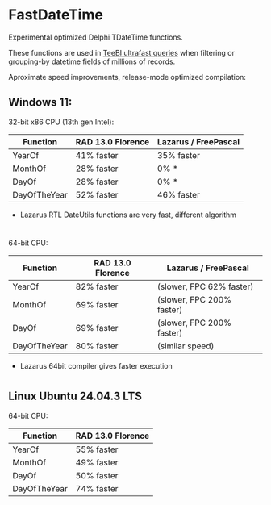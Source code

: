 # FastDateTime
Experimental optimized Delphi TDateTime functions.

These functions are used in [TeeBI ultrafast queries](https://github.com/Steema/TeeBI) when filtering or grouping-by datetime fields of millions of records.

Aproximate speed improvements, release-mode optimized compilation:

## Windows 11:

32-bit x86 CPU (13th gen Intel):

| Function | RAD 13.0 Florence | Lazarus / FreePascal |
|----------|-----------------|----------------------|
|YearOf |41% faster|35% faster|
|MonthOf|28% faster|0% *|
|DayOf  |28% faster|0% *|
|DayOfTheYear|52% faster|46% faster|

* Lazarus RTL DateUtils functions are very fast, different algorithm

#  

64-bit CPU:

| Function | RAD 13.0 Florence | Lazarus / FreePascal |
|----------|-----------------|----------------------|
|YearOf |82% faster|(slower, FPC 62% faster)|
|MonthOf|69% faster|(slower, FPC 200% faster)|
|DayOf  |69% faster|(slower, FPC 200% faster)|
|DayOfTheYear  |80% faster|(similar speed)|

* Lazarus 64bit compiler gives faster execution 


#

## Linux Ubuntu 24.04.3 LTS

64-bit CPU:

| Function | RAD 13.0 Florence |
|----------|-----------------|
|YearOf |55% faster|
|MonthOf|49% faster|
|DayOf  |50% faster|
|DayOfTheYear|74% faster|


  
